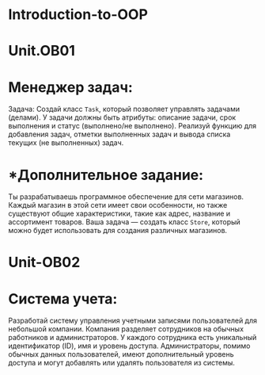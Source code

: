 # Introduction-to-OOP
# Unit.OB01 

# Менеджер задач:
Задача: Создай класс `Task`, который позволяет управлять задачами (делами).
У задачи должны быть атрибуты: описание задачи, срок выполнения и статус (выполнено/не выполнено).
Реализуй функцию для добавления задач, отметки выполненных задач и вывода списка текущих (не выполненных) задач.

# *Дополнительное задание:
Ты разрабатываешь программное обеспечение для сети магазинов. Каждый магазин в этой сети имеет свои особенности, 
но также существуют общие характеристики, такие как адрес, название и ассортимент товаров. 
Ваша задача — создать класс `Store`, который можно будет использовать для создания различных магазинов.

# Unit-OB02
# Система учета:
Разработай систему управления учетными записями пользователей для небольшой компании.
Компания разделяет сотрудников на обычных работников и администраторов.
У каждого сотрудника есть уникальный идентификатор (ID), имя и уровень доступа.
Администраторы, помимо обычных данных пользователей, имеют дополнительный уровень доступа и могут
добавлять или удалять пользователя из системы.
